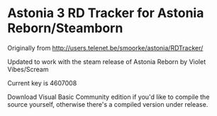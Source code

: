 # Astonia 3 RD Tracker for Astonia Reborn/Steamborn


Originally from http://users.telenet.be/smoorke/astonia/RDTracker/

Updated to work with the steam release of Astonia Reborn by Violet Vibes/Scream

Current key is 4607008

Download Visual Basic Community edition if you'd like to compile the source yourself, otherwise there's a compiled version under release.